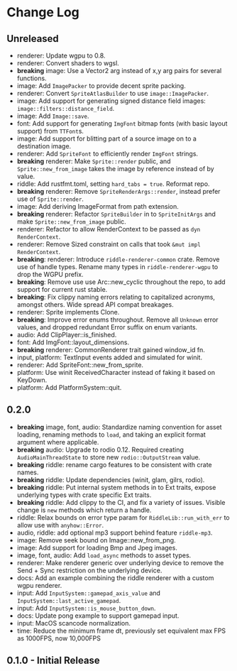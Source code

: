 # Change Log

## Unreleased

* renderer: Update wgpu to 0.8.
* renderer: Convert shaders to wgsl.
* **breaking** image: Use a Vector2 arg instead of x,y arg pairs for several functions.
* image: Add `ImagePacker` to provide decent sprite packing.
* renderer: Convert `SpriteAtlasBuilder` to use `image::ImagePacker`.
* image: Add support for generating signed distance field images:  `image::filters::distance_field`.
* image: Add `Image::save`.
* font: Add support for generating `ImgFont` bitmap fonts (with basic layout support) from
    `TTFont`s.
* image: Add support for blitting part of a source image on to a destination image.
* renderer: Add `SpriteFont` to efficiently render `ImgFont` strings.
* **breaking** renderer: Make `Sprite::render` public, and `Sprite::new_from_image` takes the image
    by reference instead of by value.
* riddle: Add rustfmt.toml, setting `hard_tabs = true`. Reformat repo.
* **breaking** renderer: Remove `SpriteRenderArgs::render`, instead prefer use of `Sprite::render`.
* image: Add deriving ImageFormat from path extension.
* **breaking** renderer: Refactor `SpriteBuilder` in to `SpriteInitArgs` and make
    `Sprite::new_from_image` public.
* renderer: Refactor to allow RenderContext to be passed as `dyn RenderContext`.
* renderer: Remove Sized constraint on calls that took `&mut impl RenderContext`.
* **breaking**: renderer: Introduce `riddle-renderer-common` crate. Remove use of handle types.
    Rename many types in `riddle-renderer-wgpu` to drop the WGPU prefix.
* **breaking**: Remove use use Arc::new_cyclic throughout the repo, to add support for current rust
    stable. 
* **breaking**: Fix clippy naming errors relating to capitalized acronyms, amongst others. Wide spread
    API compat breakages.
* renderer: Sprite implements Clone.
* **breaking**: Improve error enums throughout. Remove all `Unknown` error values, and dropped
    redundant Error suffix on enum variants.
* audio: Add ClipPlayer::is_finished.
* font: Add ImgFont::layout_dimensions.
* **breaking** renderer: CommonRenderer trait gained window_id fn.
* input, platform: TextInput events added and simulated for winit.
* renderer: Add SpriteFont::new_from_sprite.
* platform: Use winit ReceivedCharacter instead of faking it based on KeyDown.
* platform: Add PlatformSystem::quit.

## 0.2.0

* **breaking** image, font, audio: Standardize naming convention for asset loading, renaming methods
    to `load`, and taking an explicit format argument where applicable.
* **breaking** audio: Upgrade to rodio 0.12. Required creating `AudioMainThreadState` to store new
    `rodio::OutputStream` value.
* **breaking** riddle: rename cargo features to be consistent with crate names.
* **breaking** riddle: Update dependencies (winit, glam, gilrs, rodio).
* **breaking** riddle: Put internal system methods in to Ext traits, expose underlying types with
    crate specific Ext traits.
* **breaking** riddle: Add clippy to the CI, and fix a variety of issues. Visible change is `new`
    methods which return a handle.
* riddle: Relax bounds on error type param for `RiddleLib::run_with_err` to allow use with
    `anyhow::Error`.
* audio, riddle: add optional mp3 support behind feature `riddle-mp3`.
* image: Remove seek bound on Image::new_from_png.
* image: Add support for loading Bmp and Jpeg images.
* image, font, audio: Add `load_async` methods to asset types.
* renderer: Make renderer generic over underlying device to remove the Send + Sync restriction on
    the underlying device.
* docs: Add an example combining the riddle renderer with a custom wgpu renderer.
* input: Add `InputSystem::gamepad_axis_value` and `InputSystem::last_active_gamepad`.
* input: Add `InputSystem::is_mouse_button_down`.
* docs: Update pong example to support gamepad input.
* input: MacOS scancode normalization.
* time: Reduce the minimum frame dt, previously set equivalent max FPS as 1000FPS, now 10,000FPS

## 0.1.0 - Initial Release
